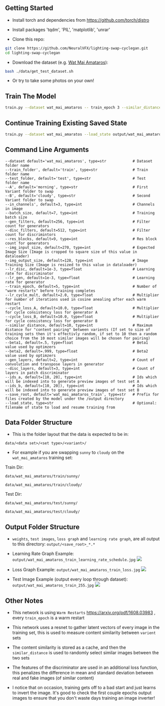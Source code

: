 
## Getting Started
- Install torch and dependencies from https://github.com/torch/distro
- Install packages 'tqdm', 'PIL', 'matplotlib', 'unrar'

- Clone this repo:
```bash
git clone https://github.com/NeuralVFX/lighting-swap-cyclegan.git
cd lighting-swap-cyclegan
```
- Download the dataset (e.g. [Wat Mai Amataros](http://neuralvfx.com/datasets/light_swap/wat_mai_amataros.rar)):
```bash
bash ./data/get_test_dataset.sh
```
- Or try to take some photos on your own!

## Train The Model
```bash
train.py --dataset wat_mai_amataros -- train_epoch 3 --similar_distance 10  --save_root wat_mai_amataros_tain --A morning --B cloudy
```

## Continue Training Existing Saved State
```bash
train.py --dataset wat_mai_amaratos --load_state output/wat_mai_amataros_tain_3.json --train_epoch 8 --similar_distance 10  --save_root wat_mai_amataros_tain --A morning --B cloudy
```

## Command Line Arguments

```
--dataset default='wat_mai_amataros', type=str            # Dataset folder name
--train_folder', default='train', type=str                # Train folder name
--test_folder, default='test', type=str                   # Test folder name
--A', default='morning', type=str                         # First Variant folder to swap
--B', default='cloudy', type=str                          # Second Variant folder to swap
--in_channels', default=3, type=int                       # Channels in image
--batch_size, default=7, type=int                         # Training batch size
--gen_filters, default=256, type=int                      # Filter count for generators
--disc_filters, default=512, type=int                     # Filter count for discrimintors
--res_blocks, default=9, type=int                         # Res block count for generators
--img_input_size, default=270, type=int                   # Expected Image Size (Image is cropped to square size of this value in dataloader)  
--img_output_size, default=128, type=int                  # Image Training Size (Image is resized to this value in dataloader)
--lr_disc, default=1e-3, type=float                       # Learning rate for discriminator
--lr_gen, default=1e-3, type=float                        # Learning rate for generator
--train_epoch, default=5, type=int                        # Number of "warm restarts" before training completes
--lr_cycle_mult, default=2.0, type=float                  # Multiplier for number of iterations used in cosine anealing after each warm restart
--cycle_loss_A, default=10.0, type=float                  # Multiplier for cycle consistency loss for generator A
--cycle_loss_B, default=10.0, type=float                  # Multiplier for cycle consistency loss for generator B
--similar_distance, default=10, type=int                  # Maximum distance for "content pairing" between varients (If set to size of training sets then it's effectivly random, if set to 10 then a random choice from the 10 most similar images will be chosen for pairing)
--beta1, default=.5, type=float                           # Beta1 value used by optimzers
--beta2, default=.999, type=float                         # Beta2 value used by optimzers
--gen_layers, default=2, type=int                         # Count of convolution and transpose layers in generator
--disc_layers, default=3, type=int                        # Count of layers in patch discriminator
--ids_a, default=[10, 20], type=int                       # Ids which will be indexed into to generate preview images of test set A
--ids_b, default=[10, 20]), type=int                      # Ids which will be indexed into to generate preview images of test set B
--save_root, default='wat_mai_amataros_train', type=str   # Prefix for files created by the model under the /output directory
--load_state, type=str                                    # Optional: filename of state to load and resume training from
```

## Data Folder Structure

- This is the folder layout that the data is expected to be in:

`data/<data set>/<set type>/<variant>/`

- For example if you are swapping `sunny` to `cloudy` on the `wat_mai_amataros` training set:

Train Dir:

`data/wat_mai_amataros/train/sunny/`

`data/wat_mai_amataros/train/cloudy/`

Test Dir:

`data/wat_mai_amataros/test/sunny/`

`data/wat_mai_amataros/test/cloudy/`

## Output Folder Structure

- `weights`, `test images`, `loss graph` and `learning rate graph`, are all output to this directory: `output/<save_root>_*.*`

- Learning Rate Graph Example: `output/wat_mai_amataros_train_learning_rate_schedule.jpg`
![](output/wat_mai_amataros_train_learning_rate_schedule.jpg)

- Loss Graph Example: `output/wat_mai_amataros_train_loss.jpg`
![](output/wat_mai_amataros_train_loss.jpg)

- Test Image Example (output every loop through dataset): `output/wat_mai_amataros_train_255.jpg`
![](output/wat_mai_amataros_train_255.jpg)

## Other Notes

- This network is using `Warm Restarts` https://arxiv.org/pdf/1608.03983 , every `train_epoch` is a warm restart

- This network uses a resnet to gather latent vectors of every image in the training set, this is used to measure content similarity between `varient` sets

- The content similarity is stored as a cache, and then the `similar_distance` is used to randomly select similar images between the two sets

- The features of the discriminator are used in an additional loss function, this penalizes the difference in mean and standard deviation between real and fake images (of similar content)

- I notice that on occasion, training gets off to a bad start and just learns to invert the image. It's good to check the first couple epochs output images to ensure that you don't waste days training an image inverter!
